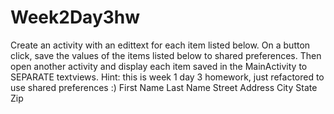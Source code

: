 # Week2Day3hw
Create an activity with an edittext for each item listed below.  On a button click,  save the values of the items listed below to shared preferences.  Then open another activity and display each item saved in the MainActivity to SEPARATE textviews.
Hint: this is week 1 day 3 homework, just refactored to use shared preferences :) 
	First Name
	Last Name
	Street Address
	City
	State
	Zip
